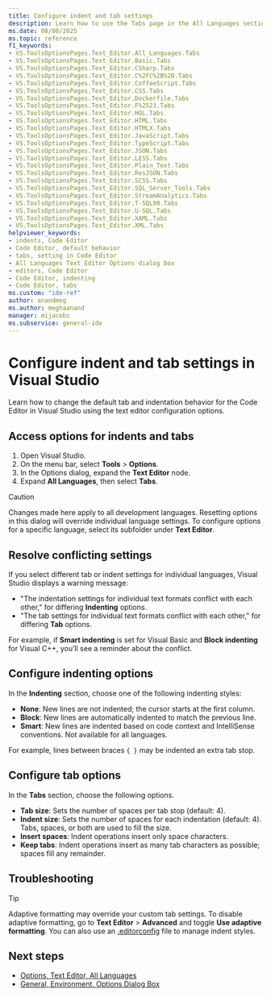 ```yaml
---
title: Configure indent and tab settings
description: Learn how to use the Tabs page in the All Languages section to change the default behavior of the code editor tabs within Visual Studio.
ms.date: 08/08/2025
ms.topic: reference
f1_keywords:
- VS.ToolsOptionsPages.Text_Editor.All_Languages.Tabs
- VS.ToolsOptionsPages.Text_Editor.Basic.Tabs
- VS.ToolsOptionsPages.Text_Editor.CSharp.Tabs
- VS.ToolsOptionsPages.Text_Editor.C%2FC%2B%2B.Tabs
- VS.ToolsOptionsPages.Text_Editor.CoffeeScript.Tabs
- VS.ToolsOptionsPages.Text_Editor.CSS.Tabs
- VS.ToolsOptionsPages.Text_Editor.Dockerfile.Tabs
- VS.ToolsOptionsPages.Text_Editor.F%2523.Tabs
- VS.ToolsOptionsPages.Text_Editor.HQL.Tabs
- VS.ToolsOptionsPages.Text_Editor.HTML.Tabs
- VS.ToolsOptionsPages.Text_Editor.HTMLX.Tabs
- VS.ToolsOptionsPages.Text_Editor.JavaScript.Tabs
- VS.ToolsOptionsPages.Text_Editor.TypeScript.Tabs
- VS.ToolsOptionsPages.Text_Editor.JSON.Tabs
- VS.ToolsOptionsPages.Text_Editor.LESS.Tabs
- VS.ToolsOptionsPages.Text_Editor.Plain_Text.Tabs
- VS.ToolsOptionsPages.Text_Editor.ResJSON.Tabs
- VS.ToolsOptionsPages.Text_Editor.SCSS.Tabs
- VS.ToolsOptionsPages.Text_Editor.SQL_Server_Tools.Tabs
- VS.ToolsOptionsPages.Text_Editor.StreamAnalytics.Tabs
- VS.ToolsOptionsPages.Text_Editor.T-SQL90.Tabs
- VS.ToolsOptionsPages.Text_Editor.U-SQL.Tabs
- VS.ToolsOptionsPages.Text_Editor.XAML.Tabs
- VS.ToolsOptionsPages.Text_Editor.XML.Tabs
helpviewer_keywords:
- indents, Code Editor
- Code Editor, default behavior
- tabs, setting in Code Editor
- All Languages Text Editor Options dialog box
- editors, Code Editor
- Code Editor, indenting
- Code Editor, tabs
ms.custom: "ide-ref"
author: anandmeg
ms.author: meghaanand
manager: mijacobs
ms.subservice: general-ide
---
```

# Configure indent and tab settings in Visual Studio

Learn how to change the default tab and indentation behavior for the Code Editor in Visual Studio using the text editor configuration options.

## Access options for indents and tabs

1. Open Visual Studio.
2. On the menu bar, select **Tools** > **Options**.
3. In the Options dialog, expand the **Text Editor** node.
4. Expand **All Languages**, then select **Tabs**.

> [!CAUTION]
> Changes made here apply to all development languages. Resetting options in this dialog will override individual language settings. To configure options for a specific language, select its subfolder under **Text Editor**.

## Resolve conflicting settings

If you select different tab or indent settings for individual languages, Visual Studio displays a warning message:
- "The indentation settings for individual text formats conflict with each other," for differing **Indenting** options.
- "The tab settings for individual text formats conflict with each other," for differing **Tab** options.

For example, if **Smart indenting** is set for Visual Basic and **Block indenting** for Visual C++, you’ll see a reminder about the conflict.

## Configure indenting options

In the **Indenting** section, choose one of the following indenting styles:

- **None**: New lines are not indented; the cursor starts at the first column.
- **Block**: New lines are automatically indented to match the previous line.
- **Smart**: New lines are indented based on code context and IntelliSense conventions. Not available for all languages.

For example, lines between braces `{ }` may be indented an extra tab stop.

## Configure tab options

In the **Tabs** section, choose the following options.

- **Tab size**: Sets the number of spaces per tab stop (default: 4).
- **Indent size**: Sets the number of spaces for each indentation (default: 4). Tabs, spaces, or both are used to fill the size.
- **Insert spaces**: Indent operations insert only space characters.
- **Keep tabs**: Indent operations insert as many tab characters as possible; spaces fill any remainder.

## Troubleshooting

> [!TIP]
> Adaptive formatting may override your custom tab settings. To disable adaptive formatting, go to **Text Editor** > **Advanced** and toggle **Use adaptive formatting**. You can also use an [.editorconfig](../ide/create-portable-custom-editor-options.md) file to manage indent styles.

## Next steps

- [Options, Text Editor, All Languages](../ide/reference/options-text-editor-all-languages.md)
- [General, Environment, Options Dialog Box](../ide/reference/general-environment-options-dialog-box.md)